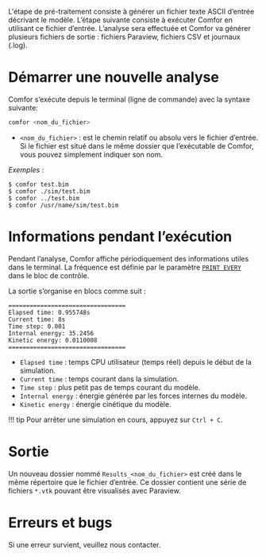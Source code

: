 L'étape de pré-traitement consiste à générer un fichier texte ASCII d’entrée
décrivant le modèle. L’étape suivante consiste à exécuter Comfor en utilisant ce
fichier d’entrée. L’analyse sera effectuée et Comfor va générer plusieurs
fichiers de sortie : fichiers Paraview, fichiers CSV et journaux (.log).

# Démarrer une nouvelle analyse

Comfor s’exécute depuis le terminal (ligne de commande) avec la syntaxe
suivante:

```bash
comfor <nom_du_fichier>
```

- `<nom_du_fichier>` : est le chemin relatif ou absolu vers le fichier d’entrée.
  Si le fichier est situé dans le même dossier que l’exécutable de Comfor, vous
  pouvez simplement indiquer son nom.

_Exemples_ :

```console
$ comfor test.bim
$ comfor ./sim/test.bim
$ comfor ../test.bim
$ comfor /usr/name/sim/test.bim
```

# Informations pendant l’exécution

Pendant l’analyse, Comfor affiche périodiquement des informations utiles dans le
terminal. La fréquence est définie par le paramètre
[`PRINT EVERY`](user_preprocessing.md#control) dans le bloc de contrôle.

La sortie s’organise en blocs comme suit :

```console
=================================
Elapsed time: 0.955748s
Current time: 8s
Time step: 0.001
Internal energy: 35.2456
Kinetic energy: 0.0110008
=================================
```

- `Elapsed time` : temps CPU utilisateur (temps réel) depuis le début de la simulation.
- `Current time` : temps courant dans la simulation.
- `Time step` : plus petit pas de temps courant du modèle.
- `Internal energy` : énergie générée par les forces internes du modèle.
- `Kinetic energy` : énergie cinétique du modèle.

!!! tip
    Pour arrêter une simulation en cours, appuyez sur `Ctrl + C`.

# Sortie

Un nouveau dossier nommé `Results_<nom_du_fichier>` est créé dans le même
répertoire que le fichier d’entrée. Ce dossier contient une série de fichiers
`*.vtk` pouvant être visualisés avec Paraview.

# Erreurs et bugs

Si une erreur survient, veuillez nous contacter.
